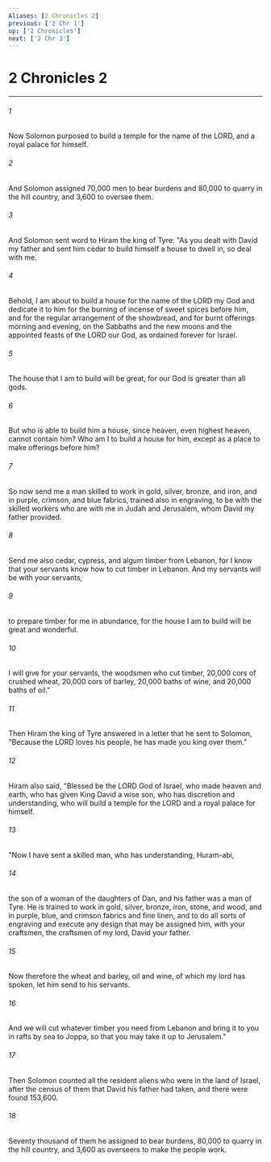 ```yaml
---
Aliases: [2 Chronicles 2]
previous: ['2 Chr 1']
up: ['2 Chronicles']
next: ['2 Chr 3']
---
```

# 2 Chronicles 2

***

 

###### 1 
Now Solomon purposed to build a temple for the name of the LORD, and a royal palace for himself. 
 

###### 2 
And Solomon assigned 70,000 men to bear burdens and 80,000 to quarry in the hill country, and 3,600 to oversee them. 
 

###### 3 
And Solomon sent word to Hiram the king of Tyre: "As you dealt with David my father and sent him cedar to build himself a house to dwell in, so deal with me. 
 

###### 4 
Behold, I am about to build a house for the name of the LORD my God and dedicate it to him for the burning of incense of sweet spices before him, and for the regular arrangement of the showbread, and for burnt offerings morning and evening, on the Sabbaths and the new moons and the appointed feasts of the LORD our God, as ordained forever for Israel. 
 

###### 5 
The house that I am to build will be great, for our God is greater than all gods. 
 

###### 6 
But who is able to build him a house, since heaven, even highest heaven, cannot contain him? Who am I to build a house for him, except as a place to make offerings before him? 
 

###### 7 
So now send me a man skilled to work in gold, silver, bronze, and iron, and in purple, crimson, and blue fabrics, trained also in engraving, to be with the skilled workers who are with me in Judah and Jerusalem, whom David my father provided. 
 

###### 8 
Send me also cedar, cypress, and algum timber from Lebanon, for I know that your servants know how to cut timber in Lebanon. And my servants will be with your servants, 
 

###### 9 
to prepare timber for me in abundance, for the house I am to build will be great and wonderful. 
 

###### 10 
I will give for your servants, the woodsmen who cut timber, 20,000 cors of crushed wheat, 20,000 cors of barley, 20,000 baths of wine, and 20,000 baths of oil."
 
 

###### 11 
Then Hiram the king of Tyre answered in a letter that he sent to Solomon, "Because the LORD loves his people, he has made you king over them." 
 

###### 12 
Hiram also said, "Blessed be the LORD God of Israel, who made heaven and earth, who has given King David a wise son, who has discretion and understanding, who will build a temple for the LORD and a royal palace for himself.
 
 

###### 13 
"Now I have sent a skilled man, who has understanding, Huram-abi, 
 

###### 14 
the son of a woman of the daughters of Dan, and his father was a man of Tyre. He is trained to work in gold, silver, bronze, iron, stone, and wood, and in purple, blue, and crimson fabrics and fine linen, and to do all sorts of engraving and execute any design that may be assigned him, with your craftsmen, the craftsmen of my lord, David your father. 
 

###### 15 
Now therefore the wheat and barley, oil and wine, of which my lord has spoken, let him send to his servants. 
 

###### 16 
And we will cut whatever timber you need from Lebanon and bring it to you in rafts by sea to Joppa, so that you may take it up to Jerusalem."
 
 

###### 17 
Then Solomon counted all the resident aliens who were in the land of Israel, after the census of them that David his father had taken, and there were found 153,600. 
 

###### 18 
Seventy thousand of them he assigned to bear burdens, 80,000 to quarry in the hill country, and 3,600 as overseers to make the people work.
 
